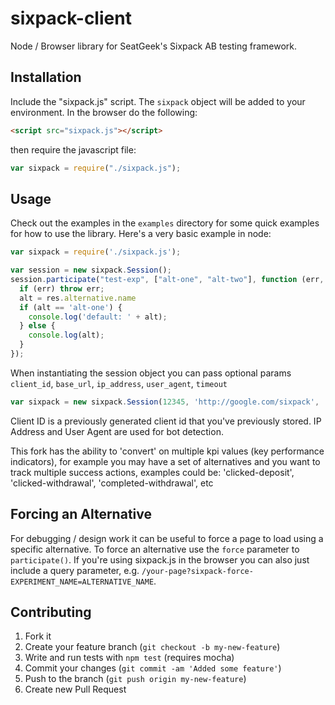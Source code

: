 # sixpack-client

Node / Browser library for SeatGeek's Sixpack AB testing framework.

## Installation

Include the "sixpack.js" script. The `sixpack` object will be added to your environment. In the browser do the following:

``` html
<script src="sixpack.js"></script>
```

then require the javascript file:

``` javascript
var sixpack = require("./sixpack.js");
```

## Usage

Check out the examples in the `examples` directory for some quick examples for how to use the library. Here's a very basic example in node:

```js
var sixpack = require('./sixpack.js');

var session = new sixpack.Session();
session.participate("test-exp", ["alt-one", "alt-two"], function (err, res) {
  if (err) throw err;
  alt = res.alternative.name
  if (alt == 'alt-one') {
    console.log('default: ' + alt);
  } else {
    console.log(alt);
  }
});
```

When instantiating the session object you can pass optional params `client_id`, `base_url`, `ip_address`, `user_agent`, `timeout`

```js
var sixpack = new sixpack.Session(12345, 'http://google.com/sixpack', '1.2.2.1', 'ChromeBot', 2000);
```

Client ID is a previously generated client id that you've previously stored. IP Address and User Agent are used for bot detection.

This fork has the ability to 'convert' on multiple kpi values (key performance indicators), for example you may have a set of alternatives and you want to track multiple success actions, examples could be: 'clicked-deposit', 'clicked-withdrawal', 'completed-withdrawal', etc

## Forcing an Alternative

For debugging / design work it can be useful to force a page to load
using a specific alternative. To force an alternative use the `force`
parameter to `participate()`. If you're using sixpack.js in the
browser you can also just include a query parameter,
e.g. `/your-page?sixpack-force-EXPERIMENT_NAME=ALTERNATIVE_NAME`.


## Contributing

1. Fork it
2. Create your feature branch (`git checkout -b my-new-feature`)
3. Write and run tests with `npm test` (requires mocha)
4. Commit your changes (`git commit -am 'Added some feature'`)
5. Push to the branch (`git push origin my-new-feature`)
6. Create new Pull Request
